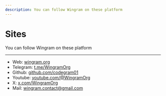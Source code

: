 ```yaml
---
description: You can follow Wingram on these platform
---
```


# Sites

You can follow Wingram on these platform

---
- Web: [wingram.org](https://wingram.org)
- Telegram: [t.me/WingramOrg](https://t.me/WingramOrg)
- Github: [github.com/codegram01](https://github.com/codegram01)
- Youtube: [youtube.com/@WingramOrg](https://www.youtube.com/@WingramOrg)
- X: [x.com/WingramOrg](https://x.com/WingramOrg)
- Mail: [wingram.contact@gmail.com](mailto:wingram.contact@gmail.com)